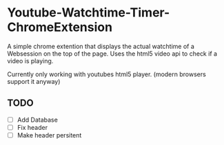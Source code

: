 # Youtube-Watchtime-Timer-ChromeExtension
A simple chrome extention that displays the actual watchtime of a Websession on the top of the page.
Uses the html5 video api to check if a video is playing. 

Currently only working with youtubes html5 player. (modern browsers support it anyway)

## TODO

- [ ] Add Database 
- [ ] Fix header 
- [ ] Make header persitent 
